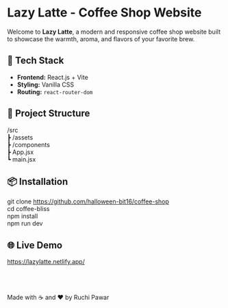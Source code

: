 # Lazy Latte - Coffee Shop Website
Welcome to **Lazy Latte**, a modern and responsive coffee shop website built to showcase the warmth, aroma, and flavors of your favorite brew.

## 🔧 Tech Stack

- **Frontend:** React.js + Vite  
- **Styling:** Vanilla CSS 
- **Routing:** `react-router-dom`  

## 📁 Project Structure

/src <br>
┣ /assets <br>
┣ /components <br>
┣ App.jsx <br>
┗ main.jsx <br>

## 📦 Installation

git clone https://github.com/halloween-bit16/coffee-shop <br>
cd coffee-bliss <br>
npm install <br>
npm run dev <br>

## 🌐 Live Demo
https://lazylatte.netlify.app/

<br><br><br>
Made with ☕ and ❤️ by Ruchi Pawar

